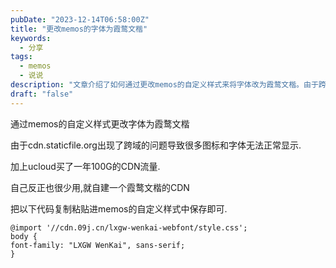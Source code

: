 ```yaml
---
pubDate: "2023-12-14T06:58:00Z"
title: "更改memos的字体为霞鹜文楷"
keywords:
  - 分享
tags:
  - memos
  - 说说
description: "文章介绍了如何通过更改memos的自定义样式来将字体改为霞鹜文楷。由于跨域问题导致一些图标和字体无法正常显示，作者决定自建一个霞鹜文楷的CDN，并提供了相应的代码供读者复制粘贴使用。"
draft: "false"
---
```


<p>通过memos的自定义样式更改字体为霞鹜文楷</p>
<p>由于cdn.staticfile.org出现了跨域的问题导致很多图标和字体无法正常显示.</p>
<p>加上ucloud买了一年100G的CDN流量.</p>
<p>自己反正也很少用,就自建一个霞鹜文楷的CDN</p>
<p>把以下代码复制粘贴进memos的自定义样式中保存即可.</p>
<pre><code class="language-css">@import &#039;//cdn.09j.cn/lxgw-wenkai-webfont/style.css&#039;;
body {
font-family: &quot;LXGW WenKai&quot;, sans-serif;
}</code></pre>
<p>&nbsp;</p>